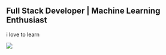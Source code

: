## Full Stack Developer | Machine Learning Enthusiast 



i love to learn

![](https://github-readme-stats.vercel.app/api?username=devkvt23&theme=light&hide_border=false&include_all_commits=false&count_private=false)<br/>

